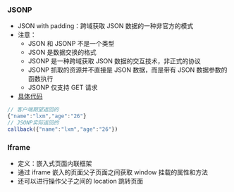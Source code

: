 ### JSONP

- JSON with padding：跨域获取 JSON 数据的一种非官方的模式
- 注意：
  - JSON 和 JSONP 不是一个类型
  - JSON 是数据交换的格式
  - JSONP 是一种跨域获取 JSON 数据的交互技术，非正式的协议
  - JSONP 抓取的资源并不直接是 JSON 数据，而是带有 JSON 数据参数的函数执行
  - JSONP 仅支持 GET 请求
- [具体代码](../network/02_JSONP.html)

```js
// 客户端期望返回的
{"name":"lxm","age":"26"}
// JSONP实际返回的
callback({"name":"lxm","age":"26"})
```

### Iframe

- 定义：嵌入式页面内联框架
- 通过 iframe 嵌入的页面父子页面之间获取 window 挂载的属性和方法
- 还可以进行操作父子之间的 location 跳转页面
